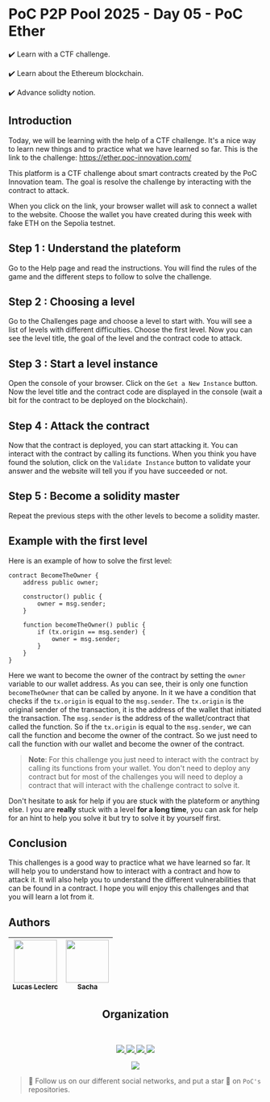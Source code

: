 # PoC P2P Pool 2025 - Day 05 - PoC Ether

✔️ Learn with a CTF challenge.

✔️ Learn about the Ethereum blockchain.

✔️ Advance solidty notion.

## Introduction

Today, we will be learning with the help of a CTF challenge. It's a nice way to learn new things and to practice what we have learned so far. This is the link to the challenge: https://ether.poc-innovation.com/  

This platform is a CTF challenge about smart contracts created by the PoC Innovation team. The goal is resolve the challenge by interacting with the contract to attack.

When you click on the link, your browser wallet will ask to connect a wallet to the website. Choose the wallet you have created during this week with fake ETH on the Sepolia testnet.

## Step 1 : Understand the plateform

Go to the Help page and read the instructions. You will find the rules of the game and the different steps to follow to solve the challenge.

## Step 2 : Choosing a level

Go to the Challenges page and choose a level to start with. You will see a list of levels with different difficulties. Choose the first level.
Now you can see the level title, the goal of the level and the contract code to attack.

## Step 3 : Start a level instance

Open the console of your browser.
Click on the `Get a New Instance` button.
Now the level title and the contract code are displayed in the console (wait a bit for the contract to be deployed on the blockchain).

## Step 4 : Attack the contract

Now that the contract is deployed, you can start attacking it. You can interact with the contract by calling its functions.
When you think you have found the solution, click on the `Validate Instance` button to validate your answer and the website will tell you if you have succeeded or not.

## Step 5 : Become a solidity master

Repeat the previous steps with the other levels to become a solidity master.

## Example with the first level

Here is an example of how to solve the first level:
```solidity
contract BecomeTheOwner {
    address public owner;

    constructor() public {
        owner = msg.sender;
    }

    function becomeTheOwner() public {
        if (tx.origin == msg.sender) {
            owner = msg.sender;
        }
    }
}
```

Here we want to become the owner of the contract by setting the `owner` variable to our wallet address. As you can see, their is only one function `becomeTheOwner` that can be called by anyone.
In it we have a condition that checks if the `tx.origin` is equal to the `msg.sender`.
The `tx.origin` is the original sender of the transaction, it is the address of the wallet that initiated the transaction.
The `msg.sender` is the address of the wallet/contract that called the function.
So if the `tx.origin` is equal to the `msg.sender`, we can call the function and become the owner of the contract.
So we just need to call the function with our wallet and become the owner of the contract.

> **Note**: For this challenge you just need to interact with the contract by calling its functions from your wallet. You don't need to deploy any contract but for most of the challenges you will need to deploy a contract that will interact with the challenge contract to solve it.

Don't hesitate to ask for help if you are stuck with the plateform or anything else.
I you are **really** stuck with a level **for a long time**, you can ask for help for an hint to help you solve it but try to solve it by yourself first.

## Conclusion

This challenges is a good way to practice what we have learned so far. It will help you to understand how to interact with a contract and how to attack it. It will also help you to understand the different vulnerabilities that can be found in a contract.
I hope you will enjoy this challenges and that you will learn a lot from it.


## Authors

| [<img src="https://github.com/intermarch3.png?size=85" width=85><br><sub>Lucas Leclerc</sub>](https://github.com/intermarch3) | [<img src="https://github.com/sacharbon.png?size=85" width=85><br><sub>Sacha</sub>](https://github.com/sacharbon) |
| :------------------------------------------------------------------------------------------------------------------: | :----------------------------------------------------------------------------------------------------------------: |

<h2 align=center>
Organization
</h2>
<br/>
<p align='center'>
    <a href="https://www.linkedin.com/company/pocinnovation/mycompany/">
        <img src="https://img.shields.io/badge/LinkedIn-0077B5?style=for-the-badge&logo=linkedin&logoColor=white">
    </a>
    <a href="https://www.instagram.com/pocinnovation/">
        <img src="https://img.shields.io/badge/Instagram-E4405F?style=for-the-badge&logo=instagram&logoColor=white">
    </a>
    <a href="https://twitter.com/PoCInnovation">
        <img src="https://img.shields.io/badge/Twitter-1DA1F2?style=for-the-badge&logo=twitter&logoColor=white">
    </a>
    <a href="https://discord.com/invite/Yqq2ADGDS7">
        <img src="https://img.shields.io/badge/Discord-7289DA?style=for-the-badge&logo=discord&logoColor=white">
    </a>
</p>
<p align=center>
    <a href="https://www.poc-innovation.fr/">
        <img src="https://img.shields.io/badge/WebSite-1a2b6d?style=for-the-badge&logo=GitHub Sponsors&logoColor=white">
    </a>
</p>

> 🚀 Follow us on our different social networks, and put a star 🌟 on `PoC's` repositories.




